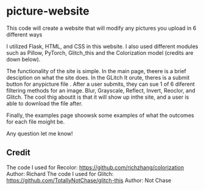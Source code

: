 # picture-website
This code will create a website that will modify any pictures you upload in 6 different ways

I utilized Flask, HTML, and CSS in this website. I also used different modules such as Pillow, PyTorch, Glitch_this and the Colorization model (credits are down below).

The functionality of the site is simple. In the main page, theere is a brief desciption on what the site does. In the GLitch It orute, theres is a submit button for anypicture file . After a user submits, they can sue 1 of 6 diferent filtering methods for an image. Blur, Grayscale, Reflect, Invert, Reoclor, and Glitch. The cool thig aboutit is that it will show up inthe site, and a user is able to download the file after.

Finally, the examples page shoowsk some examples of what the outcomes for each file moight be.

Any question let me know!

## Credit

The code I used for Recolor: https://github.com/richzhang/colorization
Author: Richard
The code I used for Glitch: https://github.com/TotallyNotChase/glitch-this
Author: Not Chase